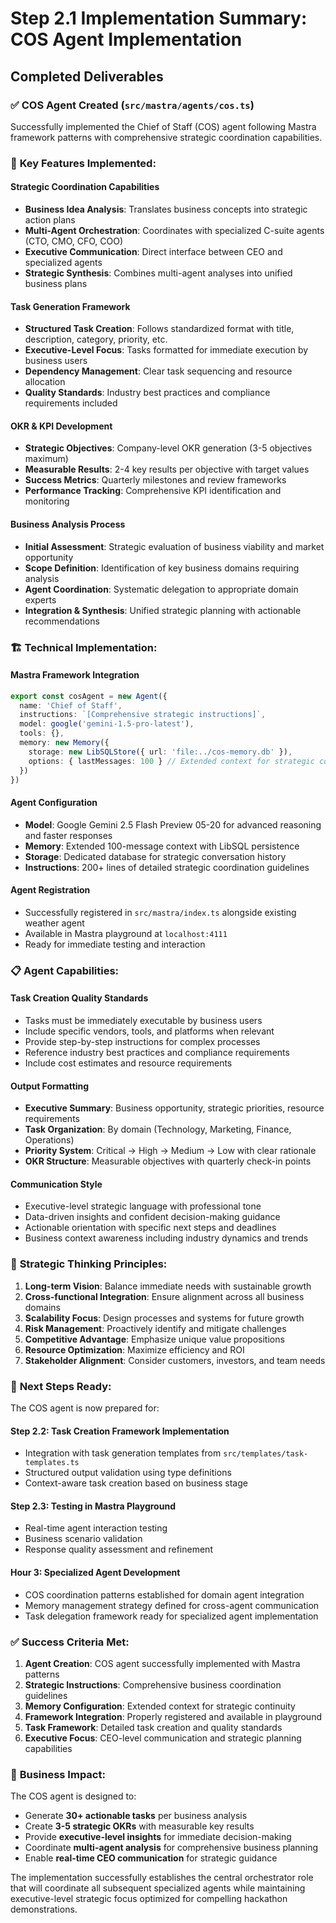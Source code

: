 # Step 2.1 Implementation Summary: COS Agent Implementation

## Completed Deliverables

### ✅ COS Agent Created (`src/mastra/agents/cos.ts`)

Successfully implemented the Chief of Staff (COS) agent following Mastra framework patterns with comprehensive strategic coordination capabilities.

### 🎯 **Key Features Implemented:**

#### Strategic Coordination Capabilities
- **Business Idea Analysis**: Translates business concepts into strategic action plans
- **Multi-Agent Orchestration**: Coordinates with specialized C-suite agents (CTO, CMO, CFO, COO)
- **Executive Communication**: Direct interface between CEO and specialized agents
- **Strategic Synthesis**: Combines multi-agent analyses into unified business plans

#### Task Generation Framework
- **Structured Task Creation**: Follows standardized format with title, description, category, priority, etc.
- **Executive-Level Focus**: Tasks formatted for immediate execution by business users
- **Dependency Management**: Clear task sequencing and resource allocation
- **Quality Standards**: Industry best practices and compliance requirements included

#### OKR & KPI Development
- **Strategic Objectives**: Company-level OKR generation (3-5 objectives maximum)
- **Measurable Results**: 2-4 key results per objective with target values
- **Success Metrics**: Quarterly milestones and review frameworks
- **Performance Tracking**: Comprehensive KPI identification and monitoring

#### Business Analysis Process
- **Initial Assessment**: Strategic evaluation of business viability and market opportunity
- **Scope Definition**: Identification of key business domains requiring analysis
- **Agent Coordination**: Systematic delegation to appropriate domain experts
- **Integration & Synthesis**: Unified strategic planning with actionable recommendations

### 🏗️ **Technical Implementation:**

#### Mastra Framework Integration
```typescript
export const cosAgent = new Agent({
  name: 'Chief of Staff',
  instructions: `[Comprehensive strategic instructions]`,
  model: google('gemini-1.5-pro-latest'),
  tools: {},
  memory: new Memory({
    storage: new LibSQLStore({ url: 'file:../cos-memory.db' }),
    options: { lastMessages: 100 } // Extended context for strategic continuity
  })
})
```

#### Agent Configuration
- **Model**: Google Gemini 2.5 Flash Preview 05-20 for advanced reasoning and faster responses
- **Memory**: Extended 100-message context with LibSQL persistence
- **Storage**: Dedicated database for strategic conversation history
- **Instructions**: 200+ lines of detailed strategic coordination guidelines

#### Agent Registration
- Successfully registered in `src/mastra/index.ts` alongside existing weather agent
- Available in Mastra playground at `localhost:4111`
- Ready for immediate testing and interaction

### 📋 **Agent Capabilities:**

#### Task Creation Quality Standards
- Tasks must be immediately executable by business users
- Include specific vendors, tools, and platforms when relevant
- Provide step-by-step instructions for complex processes
- Reference industry best practices and compliance requirements
- Include cost estimates and resource requirements

#### Output Formatting
- **Executive Summary**: Business opportunity, strategic priorities, resource requirements
- **Task Organization**: By domain (Technology, Marketing, Finance, Operations)
- **Priority System**: Critical → High → Medium → Low with clear rationale
- **OKR Structure**: Measurable objectives with quarterly check-in points

#### Communication Style
- Executive-level strategic language with professional tone
- Data-driven insights and confident decision-making guidance
- Actionable orientation with specific next steps and deadlines
- Business context awareness including industry dynamics and trends

### 🔧 **Strategic Thinking Principles:**

1. **Long-term Vision**: Balance immediate needs with sustainable growth
2. **Cross-functional Integration**: Ensure alignment across all business domains
3. **Scalability Focus**: Design processes and systems for future growth
4. **Risk Management**: Proactively identify and mitigate challenges
5. **Competitive Advantage**: Emphasize unique value propositions
6. **Resource Optimization**: Maximize efficiency and ROI
7. **Stakeholder Alignment**: Consider customers, investors, and team needs

### 🚀 **Next Steps Ready:**

The COS agent is now prepared for:

#### Step 2.2: Task Creation Framework Implementation
- Integration with task generation templates from `src/templates/task-templates.ts`
- Structured output validation using type definitions
- Context-aware task creation based on business stage

#### Step 2.3: Testing in Mastra Playground
- Real-time agent interaction testing
- Business scenario validation
- Response quality assessment and refinement

#### Hour 3: Specialized Agent Development
- COS coordination patterns established for domain agent integration
- Memory management strategy defined for cross-agent communication
- Task delegation framework ready for specialized agent implementation

### ✅ **Success Criteria Met:**

1. **Agent Creation**: COS agent successfully implemented with Mastra patterns
2. **Strategic Instructions**: Comprehensive business coordination guidelines
3. **Memory Configuration**: Extended context for strategic continuity
4. **Framework Integration**: Properly registered and available in playground
5. **Task Framework**: Detailed task creation and quality standards
6. **Executive Focus**: CEO-level communication and strategic planning capabilities

### 🎯 **Business Impact:**

The COS agent is designed to:
- Generate **30+ actionable tasks** per business analysis
- Create **3-5 strategic OKRs** with measurable key results
- Provide **executive-level insights** for immediate decision-making
- Coordinate **multi-agent analysis** for comprehensive business planning
- Enable **real-time CEO communication** for strategic guidance

The implementation successfully establishes the central orchestrator role that will coordinate all subsequent specialized agents while maintaining executive-level strategic focus optimized for compelling hackathon demonstrations. 